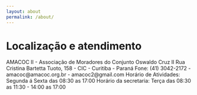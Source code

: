 ```yaml
---
layout: about
permalink: /about/
---
```


   <div class="measure center pvl">
        <h1 class="f4 f2-ns semibold ttu tracked lh-title">Localização e atendimento</h1>
            <p class="measure lh-copy">
            AMACOC II - Associação de Moradores do Conjunto Oswaldo Cruz II
            Rua Cristina Bartetta Tuoto, 158 - CIC - Curitiba - Paraná
            Fone: (41) 3042-2172 - amacoc@amacoc.org.br - amacoc2@gmail.com
            Horário de Atividades: Segunda á Sexta das 08:30 as 17:00
            Horário da secretaria: Terça das 08:30 as 11:30 - 14:00 as 17:00
            </p>
   </div>
            